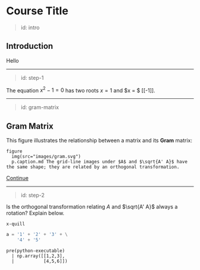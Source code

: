 
# Course Title

> id: intro
## Introduction

Hello

---
> id: step-1

The equation $x^2 - 1 = 0$ has two roots $x = 1$ and $x = $ [[-1]]. 

---
> id: gram-matrix
## Gram Matrix

This figure illustrates the relationship between a matrix and its **Gram** matrix: 

    figure
      img(src="images/gram.svg")
      p.caption.md The grid-line images under $A$ and $\sqrt{A' A}$ have the same shape; they are related by an orthogonal transformation. 

[Continue](btn:next)

---
> id: step-2

Is the orthogonal transformation relating $A$ and $\sqrt{A' A}$ always a rotation? Explain below.

    x-quill

```python
a = '1' + '2' + '3' + \
    '4' + '5'
```
    
    pre(python-executable)
      | np.array([[1,2,3],
      |           [4,5,6]])